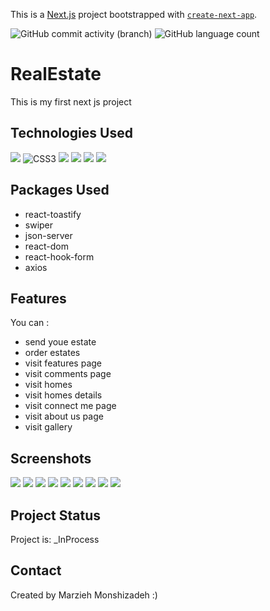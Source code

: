 This is a [Next.js](https://nextjs.org/) project bootstrapped with [`create-next-app`](https://github.com/vercel/next.js/tree/canary/packages/create-next-app).

![GitHub commit activity (branch)](https://img.shields.io/github/commit-activity/y/marziyemonshizadeh/RealEstate)
![GitHub language count](https://img.shields.io/github/languages/count/marziyemonshizadeh/RealEstate)

# RealEstate
This is my first next js project

## Technologies Used

![](https://img.shields.io/badge/html5-%23E34F26.svg?style=for-the-badge&logo=html5&logoColor=white)   ![CSS3](https://img.shields.io/badge/css3-%231572B6.svg?style=for-the-badge&logo=css3&logoColor=white)
![](https://img.shields.io/badge/javascript-%23323330.svg?style=for-the-badge&logo=javascript&logoColor=%23F7DF1E)
![](https://img.shields.io/badge/-ReactJs-61DAFB?logo=react&logoColor=white&style=for-the-badge)
![](https://img.shields.io/badge/next.js-000000?style=for-the-badge&logo=nextdotjs&logoColor=white)
![](https://img.shields.io/badge/tailwindcss-0F172A?&logo=tailwindcss)
## Packages Used

- react-toastify
- swiper
- json-server
- react-dom
- react-hook-form
- axios


## Features

You can :
- send youe estate
- order estates
- visit features page
- visit comments page
- visit homes
- visit homes details
- visit connect me page
- visit about us page
- visit gallery

## Screenshots
![](./src/assets/screenShots/1.png)
![](./src/assets/screenShots/2.png)
![](./src/assets/screenShots/3.png)
![](./src/assets/screenShots/4.png)
![](./src/assets/screenShots/5.png)
![](./src/assets/screenShots/6.png)
![](./src/assets/screenShots/7.png)
![](./src/assets/screenShots/8.png)
![](./src/assets/screenShots/9.png)
## Project Status

Project is: _InProcess

## Contact

Created by Marzieh Monshizadeh :)

